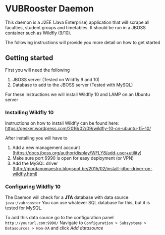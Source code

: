 # VUBRooster Daemon
This daemon is a J2EE (Java Enterprise) application that will scrape all faculties, student groups and timetables.
It should be run in a JBOSS container such as Wildfly (9/10).

The following instructions will provide you more detail on how to get started
## Getting started
First you will need the following
1. JBOSS server (Tested on Wildfly 9 and 10)
2. Database to add to the JBOSS server (Tested with MySQL)

For these instructions we will install Wildfly 10 and LAMP
on an Ubuntu server
### Installing Wildfly 10
Instructions on how to install Wildfly can be found here:
https://gesker.wordpress.com/2016/02/09/wildfly-10-on-ubuntu-15-10/

After installing you will have to
1. Add a new management account (https://docs.jboss.org/author/display/WFLY8/add-user+utility)
2. Make sure port 9990 is open for easy deployment (or VPN)
3. Add the MySQL driver (http://giordanomaestro.blogspot.be/2015/02/install-jdbc-driver-on-wildfly.html)
### Configuring Wildfly 10
The Daemon will check for a **JTA** database with data source `java:/vubrooster`
You can use whatever SQL database for this, but it is tested for MySQL.

To add this data source go to the configuration panel
`http://yoururl.com:9990/`
Navigate to `Configuration > Subsystems > Datasources > Non-XA`
and click *Add datasource*
